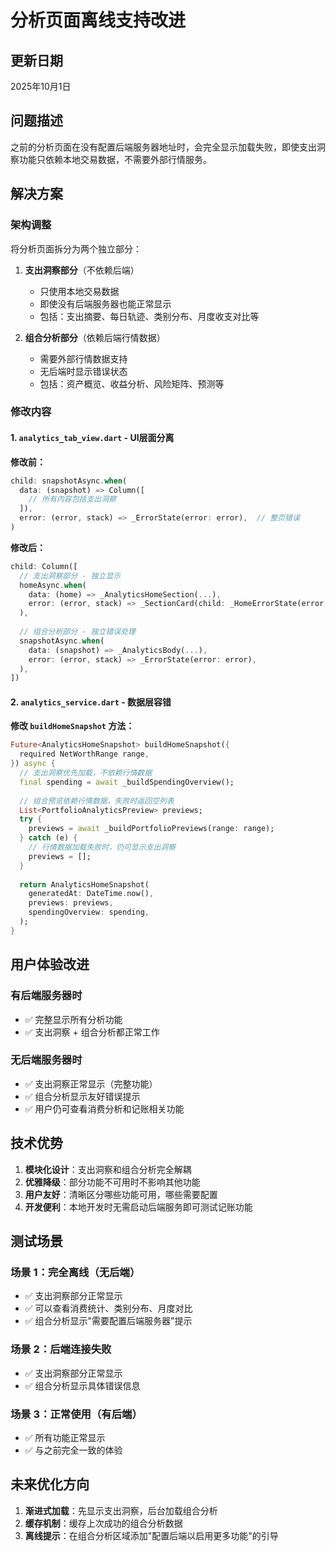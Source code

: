 # 分析页面离线支持改进

## 更新日期
2025年10月1日

## 问题描述

之前的分析页面在没有配置后端服务器地址时，会完全显示加载失败，即使支出洞察功能只依赖本地交易数据，不需要外部行情服务。

## 解决方案

### 架构调整

将分析页面拆分为两个独立部分：

1. **支出洞察部分**（不依赖后端）
   - 只使用本地交易数据
   - 即使没有后端服务器也能正常显示
   - 包括：支出摘要、每日轨迹、类别分布、月度收支对比等

2. **组合分析部分**（依赖后端行情数据）
   - 需要外部行情数据支持
   - 无后端时显示错误状态
   - 包括：资产概览、收益分析、风险矩阵、预测等

### 修改内容

#### 1. `analytics_tab_view.dart` - UI层面分离

**修改前：**
```dart
child: snapshotAsync.when(
  data: (snapshot) => Column([
    // 所有内容包括支出洞察
  ]),
  error: (error, stack) => _ErrorState(error: error),  // 整页错误
)
```

**修改后：**
```dart
child: Column([
  // 支出洞察部分 - 独立显示
  homeAsync.when(
    data: (home) => _AnalyticsHomeSection(...),
    error: (error, stack) => _SectionCard(child: _HomeErrorState(error: error)),
  ),
  
  // 组合分析部分 - 独立错误处理
  snapshotAsync.when(
    data: (snapshot) => _AnalyticsBody(...),
    error: (error, stack) => _ErrorState(error: error),
  ),
])
```

#### 2. `analytics_service.dart` - 数据层容错

**修改 `buildHomeSnapshot` 方法：**

```dart
Future<AnalyticsHomeSnapshot> buildHomeSnapshot({
  required NetWorthRange range,
}) async {
  // 支出洞察优先加载，不依赖行情数据
  final spending = await _buildSpendingOverview();
  
  // 组合预览依赖行情数据，失败时返回空列表
  List<PortfolioAnalyticsPreview> previews;
  try {
    previews = await _buildPortfolioPreviews(range: range);
  } catch (e) {
    // 行情数据加载失败时，仍可显示支出洞察
    previews = [];
  }
  
  return AnalyticsHomeSnapshot(
    generatedAt: DateTime.now(),
    previews: previews,
    spendingOverview: spending,
  );
}
```

## 用户体验改进

### 有后端服务器时
- ✅ 完整显示所有分析功能
- ✅ 支出洞察 + 组合分析都正常工作

### 无后端服务器时
- ✅ 支出洞察正常显示（完整功能）
- ✅ 组合分析显示友好错误提示
- ✅ 用户仍可查看消费分析和记账相关功能

## 技术优势

1. **模块化设计**：支出洞察和组合分析完全解耦
2. **优雅降级**：部分功能不可用时不影响其他功能
3. **用户友好**：清晰区分哪些功能可用，哪些需要配置
4. **开发便利**：本地开发时无需启动后端服务即可测试记账功能

## 测试场景

### 场景 1：完全离线（无后端）
- ✅ 支出洞察部分正常显示
- ✅ 可以查看消费统计、类别分布、月度对比
- ✅ 组合分析显示"需要配置后端服务器"提示

### 场景 2：后端连接失败
- ✅ 支出洞察部分正常显示
- ✅ 组合分析显示具体错误信息

### 场景 3：正常使用（有后端）
- ✅ 所有功能正常显示
- ✅ 与之前完全一致的体验

## 未来优化方向

1. **渐进式加载**：先显示支出洞察，后台加载组合分析
2. **缓存机制**：缓存上次成功的组合分析数据
3. **离线提示**：在组合分析区域添加"配置后端以启用更多功能"的引导
